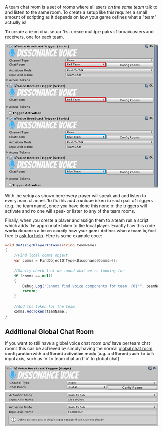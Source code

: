 A team chat room is a set of rooms where all users *on the same team* talk to and listen to the same room. To create a setup like this requires a small amount of scripting as it depends on how your game defines what a "team" actually is!

To create a team chat setup first create multiple pairs of broadcasters and receivers, one for each team.

![Example of team chat configuration](../images/TeamChat_Inspector.png)

With the setup as shown here every player will speak and and listen to every team channel. To fix this add a unique token to each pair of triggers (e.g. the team name), once you have done this none of the triggers will activate and no one will speak or listen to any of the team rooms.

Finally, when you create a player and assign them to a team run a script which adds the appropriate token to the local player. Exactly how this code works depends a lot on exactly how your game defines what a team is, feel free to [ask for help](https://www.reddit.com/r/dissonance_voip/). Here is some example code:

```csharp
void OnAssignPlayerToTeam(string teamName)
{
    //Find local comms object
    var comms = FindObjectOfType<DissonanceComms>();
    
    //Sanity check that we found what we're looking for
    if (comms == null)
    {
        Debug.Log("Cannot find voice components for team '{0}'", teamName);
        return;
    }

    //Add the token for the team
    comms.AddToken(teamName);
}
```

## Additional Global Chat Room

If you want to still have a global voice chat room *and* have per team chat rooms this can be achieved by simply having the normal [global chat room](Global-Chat-Room.md) configuration with a different activation mode (e.g. a different push-to-talk input axis, such as 'v' to team chat and 'b' to global chat).

![Example of two different PTT axes](../images/VoiceBroadcastTrigger_DifferentPTT.png "Example of two different PTT axes")
